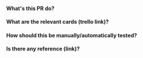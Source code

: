 #### What's this PR do?
 
#### What are the relevant cards (trello link)?
 
#### How should this be manually/automatically tested?
 
#### Is there any reference (link)?